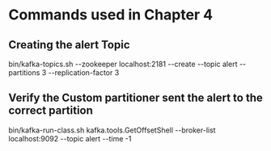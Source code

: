 # Commands used in Chapter 4

## Creating the alert Topic

bin/kafka-topics.sh --zookeeper localhost:2181     --create --topic alert --partitions 3 --replication-factor 3

## Verify the Custom partitioner sent the alert to the correct partition
bin/kafka-run-class.sh kafka.tools.GetOffsetShell --broker-list localhost:9092 --topic alert --time -1
